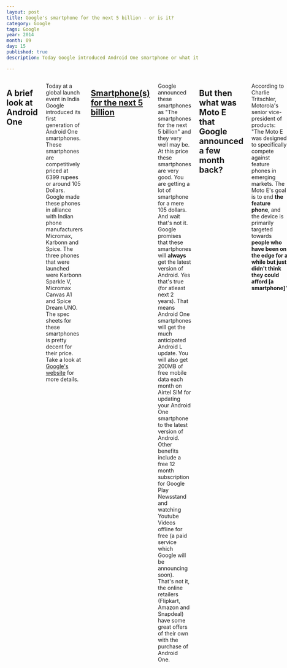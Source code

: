 ```yaml
---
layout: post
title: Google's smartphone for the next 5 billion - or is it?
category: Google
tags: Google 
year: 2014
month: 09
day: 15
published: true
description: Today Google introduced Android One smartphone or what it touted as smartphone for the next five billion. But is it really the smartphone for the next five billion? A closer look.

---
```


<div class="row">	
	<div class="span9 columns">
		<h2>A brief look at Android One</h2>
		<p>Today at a global launch event in India Google introduced its first generation of Android One smartphones. These smartphones are competitively priced at 6399 rupees or around 105 Dollars. Google made these phones in alliance with Indian phone manufacturers Micromax, Karbonn and Spice. The three phones that were launched were Karbonn Sparkle V, Micromax Canvas A1 and Spice Dream UNO. The spec sheets for these smartphones is pretty decent for their price. Take a look at <a href="http://www.android.com/one/india/" target="_blank">Google's website</a> for more details.</p>
		<h2><a href="http://googleblog.blogspot.in/2014/09/for-next-five-billion-android-one.html" target="_blank">Smartphone(s) for the next 5 billion</a></h2>
		<p>Google announced these smartphones as "The smartphones for the next 5 billion" and they very well may be. At this price these smartphones are very good. You are getting a lot of smartphone for a mere 105 dollars. And wait that's not it. Google promises that these smartphones will <b>always</b> get the latest version of Android. Yes that's true (for atleast next 2 years). That means Android One smartphones will get the much anticipated Android L update. You will also get 200MB of free mobile data each month on Airtel SIM for updating your Android One smartphone to the latest version of Android. Other benefits include a free 12 month subscription for Google Play Newsstand and watching Youtube Videos offline for free (a paid service which Google will be announcing soon). That's not it, the online retailers (Flipkart, Amazon and Snapdeal) have some great offers of their own with the purchase of Android One.</p>
		<h2>But then what was Moto E that Google announced a few month back?</h2>
		<p>According to Charlie Tritschler, Motorola's senior vice-president of products: "The Moto E was designed to specifically compete against feature phones in emerging markets. The Moto E's goal is to end <b>the feature phone</b>, and the device is primarily targeted towards <b>people who have been on the edge for a while but just didn't think they could afford [a smartphone]</b>".</p>
		<p>So in short Motorola (an entity of Google at the time Moto E was announced) itself says that their smartphone Moto E was designed for people who ouldn't afford a smartphone otherwise (or what Google refers as "The next five billion").</p>
		<p>But let's not get cynical here as Moto E was announced 4 months back and maybe Google took some strides forward to reduce the overall price. And also Moto E and Android One are developed by different companies in different countries (China vs India) so that maybe a contributing factor.</p>
		<h2>Then what's the deal with the hype over Redmi 1S?</h2>
		<p>Redmi 1S is a smartphone made by a Chinese company Xiaomi. Xiaomi is famous for manufacturing brilliantly specced phones like Mi2, Mi3 and Mi3. The company is often called as <b>Apple of China</b> for its great products. Redmi 1S is a smartphone which is priced at 5999 rupees or around 98 dollars. It has better screen, better processor, better performance than Moto E or Android One. You can <a href="http://www.bgr.in/news/spice-android-one-dream-uno-mi-498-vs-xiaomi-redmi-1s-specifications-and-features-compared/" target="_blank">compare the specs of Android One and Redmi 1S</a> yourself.</p>
		<h2>Holy Sh*!, so is Google lying about launching the smartphones for the next 5 billion?</h2>
		<p>Not exactly. If you have looked close enough at the comparison between Redmi 1S and Android One smartphones then you might have noticed by now that Redmi 1S runs on Android ver 4.3 whereas Android One phones run on latest Android ver 4.4.4. That's not the only advantage you get with Android One smartphones, you will also get 2 years of regular updates directly from Google. Whereas Redmi 1S will most probably stay on Android 4.3 forever. Also Android One are made by Indian companies like Micromax which are quite famous in India. Whereas Xiaomi is a comparatively new in India and sells its phones only online via Flipkart.</p>
		<h2>I am confused. Is Redmi 1S better or Android One?</h2>
		<p>Let's break down this question into individual components. First about the updates: If you are designing a smartphone for the next five billion people then you should understand that they don't care about the updates. Don't believe me? Take a look yourself at <a href="http://en.wikipedia.org/wiki/Android_(operating_system)" target="_blank">the Android versions marketshare on this Wikipedia page</a>. It says that only 20% of smartphones are operating on Android 4.4.4 and the rest of 80% are operating on Android 4.3 or older version. If I consider myself as one of those "5 billion people" that Google mentioned then I will be quite satisfied with Android 4.3 in Remi 1S as I am getting more hardware for less price.</p>
		<p>Now the second point about Redmi 1S being manufactured by a chinese company Xiaomi. For those people who have used Micromax, Spice or Karbonn phones in past, they know that service centers of Micromax, Spice and Karbonn are crap. If your phone gets damaged then you are better off getting it repaired at a local shop. Now let's the position of Xiaomi's Redmi 1S. Redmi is a chinese company. It is still in process of setting up it's service centers in India. In fact many of them are already operating in various states across India, when you buy their phone from Flipkart you also get the list of service centers currently operating across India. Given the bad condition of service centers of Indian companies like Micromax I cannot expect Xiaomi's service centers to be any worse. Xiaomi has to make it's mark in India and it will deliver proper service in order to be more popular. Whereas companies like Micromax are already quite settled in India and have become ignorant of after sale services.</p>
        </br>
		<p>I wrote this article to showcase the truth about Google's "Smartphones for the next 5 billion". I am not forcing anyone to buy any smartphone, but merely representing the reality of the sparse Android Smartphone market and the claims of giants.</p>
				
	</div>
</div> 
		
		
		
		
		
